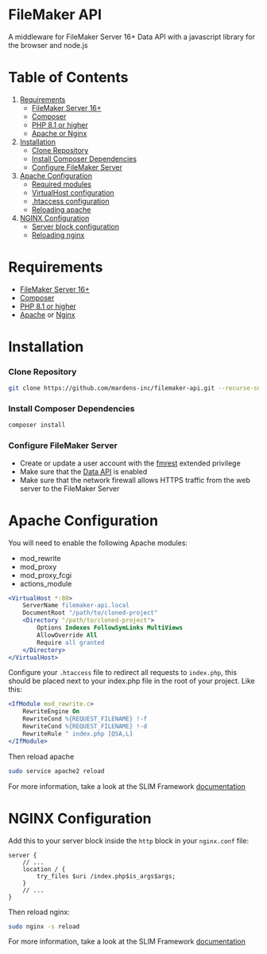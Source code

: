 # FileMaker API

A middleware for FileMaker Server 16+ Data API with a javascript library for the browser and node.js

# Table of Contents
1. [Requirements](#requirements)
    - [FileMaker Server 16+](#filemaker-server-16)
    - [Composer](#composer)
    - [PHP 8.1 or higher](#php-81-or-higher)
    - [Apache or Nginx](#apache-or-nginx)
2. [Installation](#installation)
    - [Clone Repository](#clone-repository)
    - [Install Composer Dependencies](#install-composer-dependencies)
    - [Configure FileMaker Server](#configure-filemaker-server)
3. [Apache Configuration](#apache-configuration)
   - [Required modules](#required-modules)
   - [VirtualHost configuration](#virtualhost-configuration)
   - [.htaccess configuration](#htaccess-configuration)
   - [Reloading apache](#reloading-apache)
4. [NGINX Configuration](#nginx-configuration)
    - [Server block configuration](#server-block-configuration)
    - [Reloading nginx](#reloading-nginx)



# Requirements

- [FileMaker Server 16+](https://www.filemaker.com/products/filemaker-server/)
- [Composer](https://getcomposer.org/)
- [PHP 8.1 or higher](https://www.php.net/downloads.php)
- [Apache](https://httpd.apache.org/) or [Nginx](https://www.nginx.com/)

# Installation

### Clone Repository

```bash
git clone https://github.com/mardens-inc/filemaker-api.git --recurse-submodules
```

### Install Composer Dependencies

```bash
composer install
```

### Configure FileMaker Server

- Create or update a user account with the [fmrest](https://help.claris.com/en/data-api-guide/content/enable-access.html?Highlight=fmrest) extended privilege
- Make sure that the [Data API](https://help.claris.com/en/data-api-guide/content/prepare-databases-for-access.html?Highlight=Data%20API) is enabled
- Make sure that the network firewall allows HTTPS traffic from the web server to the FileMaker Server

# Apache Configuration

You will need to enable the following Apache modules:

- mod_rewrite
- mod_proxy
- mod_proxy_fcgi
- actions_module

```apache
<VirtualHost *:80>
    ServerName filemaker-api.local
    DocumentRoot "/path/to/cloned-project"
    <Directory "/path/to/cloned-project">
        Options Indexes FollowSymLinks MultiViews
        AllowOverride All
        Require all granted
    </Directory>
</VirtualHost>
```

Configure your `.htaccess` file to redirect all requests to `index.php`, this should be placed next to your index.php file in the root of your project.
Like this:

```apache
<IfModule mod_rewrite.c>
    RewriteEngine On
    RewriteCond %{REQUEST_FILENAME} !-f
    RewriteCond %{REQUEST_FILENAME} !-d
    RewriteRule ^ index.php [QSA,L]
</IfModule>
```

Then reload apache

```bash
sudo service apache2 reload
```

For more information, take a look at the SLIM Framework [documentation](https://www.slimframework.com/docs/v4/start/web-servers.html#apache-configuration)

# NGINX Configuration

Add this to your server block inside the `http` block in your `nginx.conf` file:

```nginx
server {
    // ...
    location / {
        try_files $uri /index.php$is_args$args;
    }
    // ...
}
```

Then reload nginx:

```bash
sudo nginx -s reload
```

For more information, take a look at the SLIM Framework [documentation](https://www.slimframework.com/docs/v4/start/web-servers.html#nginx-configuration)